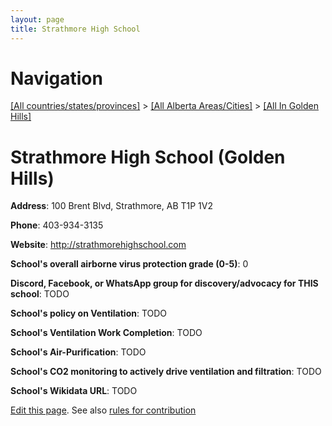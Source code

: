 ```yaml
---
layout: page
title: Strathmore High School
---
```

# Navigation

[[All countries/states/provinces]](../../..) > [[All Alberta Areas/Cities]](../..) > [[All In Golden Hills]](..)

# Strathmore High School (Golden Hills)

**Address**: 100 Brent Blvd, Strathmore, AB T1P 1V2

**Phone**: 403-934-3135

**Website**: <http://strathmorehighschool.com>

**School's overall airborne virus protection grade (0-5)**: 0

**Discord, Facebook, or WhatsApp group for discovery/advocacy for THIS school**: TODO

**School's policy on Ventilation**: TODO

**School's Ventilation Work Completion**: TODO

**School's Air-Purification**: TODO

**School's CO2 monitoring to actively drive ventilation and filtration**: TODO

**School's Wikidata URL**: TODO


[Edit this page](https://github.com/ventilate-schools/AB/edit/main/./Golden_Hills/Strathmore_High_School.md). See also [rules for contribution](../../../contribution-rules/)